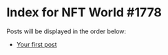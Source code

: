 # Index for NFT World #1778
Posts will be displayed in the order below:

- [Your first post](./001-first.md)

